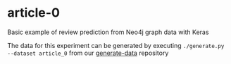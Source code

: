 # article-0
Basic example of review prediction from Neo4j graph data with Keras

The data for this experiment can be generated by executing `./generate.py --dataset article_0` from our [generate-data](https://github.com/Octavian-ai/generate-data) repository

